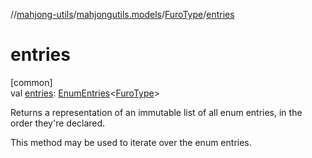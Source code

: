 //[mahjong-utils](../../../index.md)/[mahjongutils.models](../index.md)/[FuroType](index.md)/[entries](entries.md)

# entries

[common]\
val [entries](entries.md): [EnumEntries](https://kotlinlang.org/api/latest/jvm/stdlib/kotlin.enums/-enum-entries/index.html)&lt;[FuroType](index.md)&gt;

Returns a representation of an immutable list of all enum entries, in the order they're declared.

This method may be used to iterate over the enum entries.
